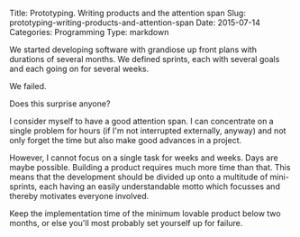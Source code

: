 Title: Prototyping. Writing products and the attention span
Slug: prototyping-writing-products-and-attention-span
Date: 2015-07-14
Categories: Programming
Type: markdown

We started developing software with grandiose up front plans with durations of several months. We defined sprints, each with several goals and each going on for several weeks.

We failed.

Does this surprise anyone?

I consider myself to have a good attention span. I can concentrate on a single problem for hours (if I'm not interrupted externally, anyway) and not only forget the time but also make good advances in a project.

However, I cannot focus on a single task for weeks and weeks. Days are maybe possible. Building a product requires much more time than that. This means that the development should be divided up onto a multitude of mini-sprints, each having an easily understandable motto which focusses and thereby motivates everyone involved.

Keep the implementation time of the minimum lovable product below two months, or else you'll most probably set yourself up for failure.
